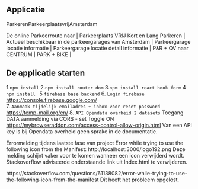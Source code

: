 ## Applicatie
ParkerenParkeerplaatsvrijAmsterdam

De online Parkeerroute naar 
| Parkeerplaats VRIJ Kort en Lang Parkeren 
| Actueel beschikbaar in de parkeergarages van Amsterdam 
| Parkeergarage locatie informatie 
| Parkeergarage locatie detail informatie 
| P&R + OV naar CENTRUM | PARK + BIKE |

## De applicatie starten
1.`npm install`
2.`npm install router dom`
3.`npm install react hook form`
4 `npm install `
5 `firebase base backend`
6. `Login firebase`
   https://console.firebase.google.com/   
7. `Aanmaak tijdelijk emailadres + inbox voor reset password`
   https://temp-mail.org/en/
8. `API Opendata overheid 2 datasets` 
   Toegang DATA aanmelding via CORS - set Toggle ON
   https://mybrowseraddon.com/access-control-allow-origin.html
   Van een API key is bij Opendata overheid geen sprake in de documentatie.
   






Errormelding tijdens laatste fase van project
Error while trying to use the following icon from the Manifest: http://localhost:3000/logo192.png
   Deze melding schijnt vaker voor te komen wanneer een icon verwijderd wordt.
   Stackoverflow adviseerde onderstaande link uit Index.html te verwijderen. 
   <link rel="manifest" href="%PUBLIC_URL%/manifest.json" />
   https://stackoverflow.com/questions/61138082/error-while-trying-to-use-the-following-icon-from-the-manifest
   Dit heeft het probleem opgelost.
